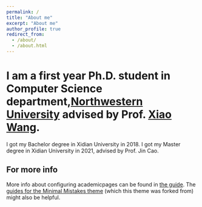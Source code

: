 ```yaml
---
permalink: /
title: "About me"
excerpt: "About me"
author_profile: true
redirect_from: 
  - /about/
  - /about.html
---
```


I am a first year Ph.D. student in Computer Science department,[Northwestern University](https://www.northwestern.edu) advised by Prof. [Xiao Wang](https://wangxiao1254.github.io).
======
I got my Bachelor degree in Xidian University in 2018.
I got my Master degree in Xidian University in 2021, advised by Prof. Jin Cao.


For more info
------
More info about configuring academicpages can be found in [the guide](https://academicpages.github.io/markdown/). The [guides for the Minimal Mistakes theme](https://mmistakes.github.io/minimal-mistakes/docs/configuration/) (which this theme was forked from) might also be helpful.
